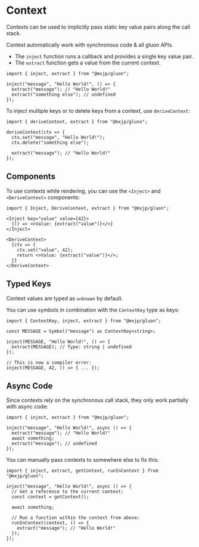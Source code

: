 # Context
Contexts can be used to implicitly pass static key value pairs along the call stack.

Context automatically work with synchronous code & all gluon APIs.

+ The `inject` function runs a callback and provides a single key value pair.
+ The `extract` function gets a value from the current context.

```tsx
import { inject, extract } from "@mxjp/gluon";

inject("message", "Hello World!", () => {
  extract("message"); // "Hello World!"
  extract("something else"); // undefined
});
```

To inject multiple keys or to delete keys from a context, use `deriveContext`:
```tsx
import { deriveContext, extract } from "@mxjp/gluon";

deriveContext(ctx => {
  ctx.set("message", "Hello World!");
  ctx.delete("something else");

  extract("message"); // "Hello World!"
});
```

## Components
To use contexts while rendering, you can use the `<Inject>` and `<DeriveContext>` components:
```tsx
import { Inject, DeriveContext, extract } from "@mxjp/gluon";

<Inject key="value" value={42}>
  {() => <>Value: {extract("value")}</>}
</Inject>

<DeriveContext>
  {ctx => {
    ctx.set("value", 42);
    return <>Value: {extract("value")}</>;
  }}
</DeriveContext>
```

## Typed Keys
Context values are typed as `unknown` by default.

You can use symbols in combination with the `ContextKey` type as keys:
```tsx
import { ContextKey, inject, extract } from "@mxjp/gluon";

const MESSAGE = Symbol("message") as ContextKey<string>;

inject(MESSAGE, "Hello World!", () => {
  extract(MESSAGE); // Type: string | undefined
});

// This is now a compiler error:
inject(MESSAGE, 42, () => { ... });
```

## Async Code
Since contexts rely on the synchronous call stack, they only work partially with async code:
```tsx
import { inject, extract } from "@mxjp/gluon";

inject("message", "Hello World!", async () => {
  extract("message"); // "Hello World!"
  await something;
  extract("message"); // undefined
});
```

You can manually pass contexts to somewhere else to fix this:
```tsx
import { inject, extract, getContext, runInContext } from "@mxjp/gluon";

inject("message", "Hello World!", async () => {
  // Get a reference to the current context:
  const context = getContext();

  await something;

  // Run a function within the context from above:
  runInContext(context, () => {
    extract("message"); // "Hello World!"
  });
});
```
